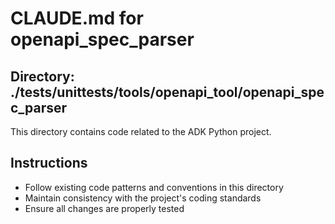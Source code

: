 # CLAUDE.md for openapi_spec_parser

## Directory: ./tests/unittests/tools/openapi_tool/openapi_spec_parser

This directory contains code related to the ADK Python project.

## Instructions
- Follow existing code patterns and conventions in this directory
- Maintain consistency with the project's coding standards
- Ensure all changes are properly tested
